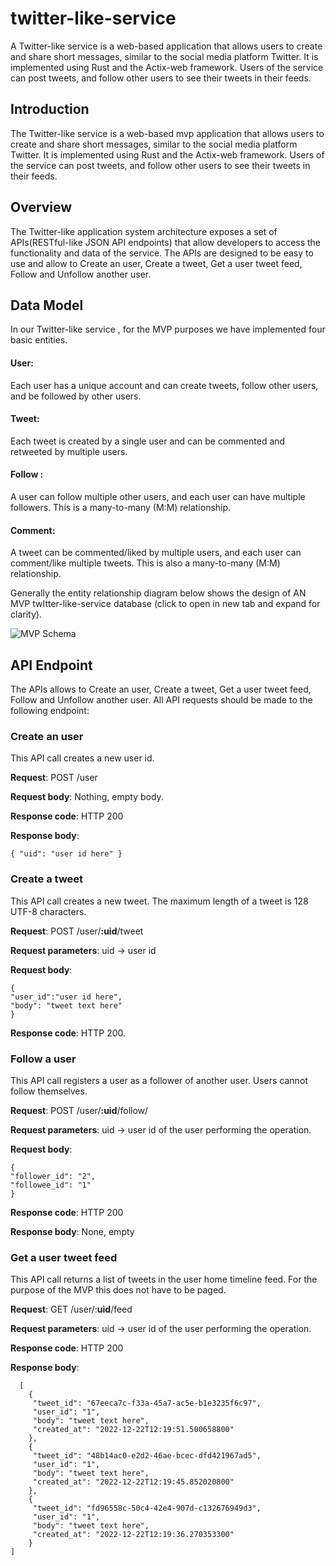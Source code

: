 # twitter-like-service
A Twitter-like service is a web-based application that allows users to create and share short messages, similar to the social media platform Twitter. It is implemented using Rust and the Actix-web framework.  Users of the service can post tweets, and follow other users to see their tweets in their feeds. 

## Introduction

The Twitter-like service is a web-based mvp application that allows users to create and share short messages, similar to the social media platform Twitter. It is implemented using Rust and the Actix-web framework. Users of the service can post tweets, and follow other users to see their tweets in their feeds.


## Overview

The Twitter-like application system architecture exposes a set of APIs(RESTful-like JSON API endpoints) that allow developers to access the functionality and data of the service. The APIs are designed to be easy to use and allow to Create an user, Create a tweet, Get a user tweet feed, Follow and Unfollow another user.

## Data Model
In our Twitter-like service , for the MVP purposes we have implemented four basic entities.


#### User: 
Each user has a unique account and can create tweets, follow other users, and be followed by other users.

#### Tweet:
 Each tweet is created by a single user and can be commented and retweeted by multiple users.

#### Follow : 
 A user can follow multiple other users, and each user can have multiple followers. This is a many-to-many (M:M) relationship.

#### Comment:
 A tweet can be commented/liked by multiple users, and each user can comment/like multiple tweets. This is also a many-to-many (M:M) relationship.

Generally the entity relationship diagram below shows the design of AN MVP twItter-like-service database (click to open in new tab and expand for clarity).


![MVP Schema](https://architecture-design-diagrams.s3.amazonaws.com/db.PNG) 



## API Endpoint
The APIs allows to Create an user, Create a tweet, Get a user tweet feed, Follow and Unfollow another user. All API requests should be made to the following endpoint:

### Create an user

This API call creates a new user id.

**Request**: POST /user

**Request body**: Nothing, empty body.

**Response code**: HTTP 200

**Response body**:

    { "uid": "user id here" }



### Create a tweet

This API call creates a new tweet. The maximum length of a tweet is 128 UTF-8 characters.

**Request**: POST /user/**:uid**/tweet

**Request parameters**: uid → user id

**Request body**:

    {
    "user_id":"user id here",
    "body": "tweet text here"
    }

**Response code**: HTTP 200.


### Follow a user

This API call registers a user as a follower of another user. Users cannot follow themselves.

**Request**: POST /user/**:uid**/follow/

**Request parameters**: uid → user id of the user performing the operation.

**Request body**:

    {
    "follower_id": "2",
    "followee_id": "1"
    }

**Response code**: HTTP 200

**Response body**: None, empty



### Get a user tweet feed

This API call returns a list of tweets in the user home timeline feed. For the purpose of the MVP this does not have to be paged.

**Request**: GET /user/:**uid**/feed

**Request parameters**: uid → user id of the user performing the operation.

**Response code**: HTTP 200

**Response body**:

      [    
        {    
         "tweet_id": "67eeca7c-f33a-45a7-ac5e-b1e3235f6c97",    
         "user_id": "1",    
         "body": "tweet text here",    
         "created_at": "2022-12-22T12:19:51.500658800"    
        },    
        {    
         "tweet_id": "48b14ac0-e2d2-46ae-bcec-dfd421967ad5",    
         "user_id": "1",    
         "body": "tweet text here",    
         "created_at": "2022-12-22T12:19:45.852020800"   
        },    
        {    
         "tweet_id": "fd96558c-50c4-42e4-907d-c132676949d3",    
         "user_id": "1",    
         "body": "tweet text here",    
         "created_at": "2022-12-22T12:19:36.270353300"    
        }      
    ]


